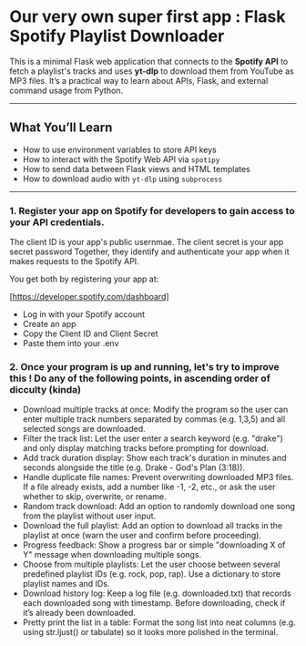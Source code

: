 # Our very own super first app : Flask Spotify Playlist Downloader

This is a minimal Flask web application that connects to the **Spotify API** to fetch a playlist's tracks and uses **yt-dlp** to download them from YouTube as MP3 files. It’s a practical way to learn about APIs, Flask, and external command usage from Python.

---

##  What You’ll Learn

- How to use environment variables to store API keys
- How to interact with the Spotify Web API via `spotipy`
- How to send data between Flask views and HTML templates
- How to download audio with `yt-dlp` using `subprocess`

---

### 1. Register your app on Spotify for developers to gain access to your API credentials.

The client ID is your app's public usernmae. The client secret is your app secret password
Together, they identify and authenticate your app when it makes requests to the Spotify API.

You get both by registering your app at:

[https://developer.spotify.com/dashboard]

- Log in with your Spotify account
- Create an app
- Copy the Client ID and Client Secret
- Paste them into your .env

### 2. Once your program is up and running, let's try to improve this ! Do any of the following points, in ascending order of dicculty (kinda)

- Download multiple tracks at once: Modify the program so the user can enter multiple track numbers separated by commas (e.g. 1,3,5) and all selected songs are downloaded.
- Filter the track list: Let the user enter a search keyword (e.g. "drake") and only display matching tracks before prompting for download.
- Add track duration display: Show each track's duration in minutes and seconds alongside the title (e.g. Drake - God's Plan (3:18)).
- Handle duplicate file names: Prevent overwriting downloaded MP3 files. If a file already exists, add a number like -1, -2, etc., or ask the user whether to skip, overwrite, or rename.
- Random track download: Add an option to randomly download one song from the playlist without user input.
- Download the full playlist: Add an option to download all tracks in the playlist at once (warn the user and confirm before proceeding).
- Progress feedback: Show a progress bar or simple "downloading X of Y" message when downloading multiple songs.
- Choose from multiple playlists: Let the user choose between several predefined playlist IDs (e.g. rock, pop, rap). Use a dictionary to store playlist names and IDs.
- Download history log: Keep a log file (e.g. downloaded.txt) that records each downloaded song with timestamp. Before downloading, check if it’s already been downloaded.
- Pretty print the list in a table: Format the song list into neat columns (e.g. using str.ljust() or tabulate) so it looks more polished in the terminal.
